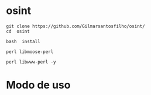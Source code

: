 # osint

```
git clone https://github.com/Gilmarsantosfilho/osint/
cd  osint 

bash  install
```

```
perl libmoose-perl
```
```
perl libwww-perl -y
```




# Modo de uso



